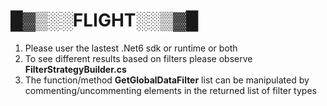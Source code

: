 # █▓▒░░FLIGHT░░▒▓█

<ol>
  <li>Please user the lastest .Net6 sdk or runtime or both</li>
  <li>To see different results based on filters please observe <strong>FilterStrategyBuilder.cs</strong></li>
<li>The function/method <strong>GetGlobalDataFilter</strong> list can be manipulated by commenting/uncommenting elements in the returned list of filter types</li>
  </ol>
